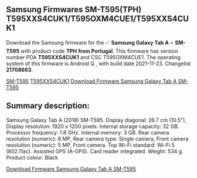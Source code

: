 <h2>Samsung Firmwares SM-T595(TPH) T595XXS4CUK1/T595OXM4CUE1/T595XXS4CUK1</h2>
Download the Samsung firmware for the ✅ <strong>Samsung Galaxy Tab A </strong> ⭐ <strong>SM-T595</strong> with product code <strong>TPH</strong> <strong> from Portugal</strong>. This firmware has version number PDA <strong>T595XXS4CUK1</strong> and CSC T595OXM4CUE1. The operating system of this firmware is Android Q , with build date 2021-11-23. Changelist <strong>21708663</strong>.


[SM-T595](https://samfirm.shop/samsung/model/SM-T595)
[T595XXS4CUK1](https://samfirm.shop/samsung/pda/T595XXS4CUK1)
[Download Firmware Samsung Galaxy Tab A SM-T595](https://samfirm.shop/samsung/firmware/476678)
<h2>Summary description:</h2>
<p>Samsung Galaxy Tab A (2018) SM-T595. Display diagonal: 26.7 cm (10.5"), Display resolution: 1920 x 1200 pixels. Internal storage capacity: 32 GB. Processor frequency: 1.8 GHz. Internal memory: 3 GB. Rear camera resolution (numeric): 8 MP, Rear camera type: Single camera, Front camera resolution (numeric): 5 MP, Front camera. Top Wi-Fi standard: Wi-Fi 5 (802.11ac). Assisted GPS (A-GPS). Card reader integrated. Weight: 534 g. Product colour: Black</p>


[Download Firmware Samsung Galaxy Tab A SM-T595](https://samfirm.shop/samsung/firmware/476678)
